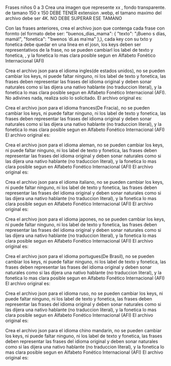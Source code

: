 Frases niños 0 a 3
Crea una imagen que represente xx , fondo transparente. de tamano 150 x 150 DEBE TENER extension .webp, el tamano maximo del archivo debe ser 4K. NO DEBE SUPERAR ESE TAMANO

  
Con las frases anteriores, crea el archivo json que contenga cada frase con formto (el formato debe ser:  "buenos_dias_mama": { "texto": "¡Bueno
s días, mamá!", "fonetica": "ˈbwenos ˈdi.as maˈma" },), cada key con su txto y fonetica debe quedar en una linea en el josn, los keys deben ser representativos de la frase, no se pueden cambiarl los label de texto y fonetica, , y la fonetica lo mas clara posible segun en Alfabeto Fonético Internacional (AFI)

Crea el archivo json para el idioma ingles(de estados unidos), no se pueden cambiar los keys, ni puede faltar ninguno, ni los label de texto y fonetica, las frases deben representar las frases del idioma original y deben sonar naturales como si las dijera una nativo hablante (no traduccion literal), y la fonetica lo mas clara posible segun en Alfabeto Fonético Internacional (AFI). No adivines nada, realiza solo lo solicitado.
El archivo original es: 

Crea el archivo json para el idioma frances(De Fracia), no se pueden cambiar los keys, ni puede faltar ninguno, ni los label de texto y fonetica, las frases deben representar las frases del idioma original y deben sonar naturales como si las dijera una nativo hablante (no traduccion literal), y la fonetica lo mas clara posible segun en Alfabeto Fonético Internacional (AFI)
El archivo original es:

Crea el archivo json para el idioma aleman, no se pueden cambiar los keys, ni puede faltar ninguno, ni los label de texto y fonetica, las frases deben representar las frases del idioma original y deben sonar naturales como si las dijera una nativo hablante (no traduccion literal), y la fonetica lo mas clara posible segun en Alfabeto Fonético Internacional (AFI)
El archivo original es: 

Crea el archivo json para el idioma italiano, no se pueden cambiar los keys, ni puede faltar ninguno, ni los label de texto y fonetica, las frases deben representar las frases del idioma original y deben sonar naturales como si las dijera una nativo hablante (no traduccion literal), y la fonetica lo mas clara posible segun en Alfabeto Fonético Internacional (AFI)
El archivo original es: 

Crea el archivo json para el idioma japones, no se pueden cambiar los keys, ni puede faltar ninguno, ni los label de texto y fonetica, las frases deben representar las frases del idioma original y deben sonar naturales como si las dijera una nativo hablante (no traduccion literal), y la fonetica lo mas clara posible segun en Alfabeto Fonético Internacional (AFI)
El archivo original es: 

Crea el archivo json para el idioma portugues(De Brasil), no se pueden cambiar los keys, ni puede faltar ninguno, ni los label de texto y fonetica, las frases deben representar las frases del idioma original y deben sonar naturales como si las dijera una nativo hablante (no traduccion literal), y la fonetica lo mas clara posible segun en Alfabeto Fonético Internacional (AFI)
El archivo original es:

Crea el archivo json para el idioma ruso, no se pueden cambiar los keys, ni puede faltar ninguno, ni los label de texto y fonetica, las frases deben representar las frases del idioma original y deben sonar naturales como si las dijera una nativo hablante (no traduccion literal), y la fonetica lo mas clara posible segun en Alfabeto Fonético Internacional (AFI)
El archivo original es: 

Crea el archivo json para el idioma chino mandarin, no se pueden cambiar los keys, ni puede faltar ninguno, ni los label de texto y fonetica, las frases deben representar las frases del idioma original y deben sonar naturales como si las dijera una nativo hablante (no traduccion literal), y la fonetica lo mas clara posible segun en Alfabeto Fonético Internacional (AFI)
El archivo original es: 
